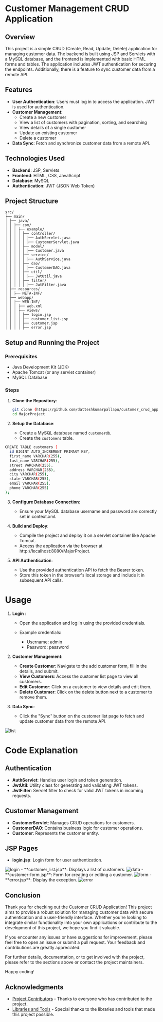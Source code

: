 # Customer Management CRUD Application

## Overview

This project is a simple CRUD (Create, Read, Update, Delete) application for managing customer data. The backend is built using JSP and Servlets with a MySQL database, and the frontend is implemented with basic HTML forms and tables. The application includes JWT authentication for securing the endpoints. Additionally, there is a feature to sync customer data from a remote API.

## Features

- **User Authentication**: Users must log in to access the application. JWT is used for authentication.
- **Customer Management**:
  - Create a new customer
  - View a list of customers with pagination, sorting, and searching
  - View details of a single customer
  - Update an existing customer
  - Delete a customer
- **Data Sync**: Fetch and synchronize customer data from a remote API.

## Technologies Used

- **Backend**: JSP, Servlets
- **Frontend**: HTML, CSS, JavaScript
- **Database**: MySQL
- **Authentication**: JWT (JSON Web Token)

## Project Structure



```plaintext
src/
├── main/
│ ├── java/
│ │ ├── com/
│ │ │ ├── example/
│ │ │ │ ├── controller/
│ │ │ │ │ ├── AuthServlet.java
│ │ │ │ │ ├── CustomerServlet.java
│ │ │ │ ├── model/
│ │ │ │ │ ├── Customer.java
│ │ │ │ ├── service/
│ │ │ │ │ ├── AuthService.java
│ │ │ │ ├── dao/
│ │ │ │ │ ├── CustomerDAO.java
│ │ │ │ ├── util/
│ │ │ │ │ ├── JwtUtil.java
│ │ │ │ ├── filter/
│ │ │ │ │ ├── JwtFilter.java
│ ├── resources/
│ │ ├── META-INF/
│ ├── webapp/
│ │ ├── WEB-INF/
│ │ │ ├── web.xml
│ │ │ ├── views/
│ │ │ │ ├── login.jsp
│ │ │ │ ├── customer_list.jsp
│ │ │ │ ├── customer.jsp
│ │ │ │ ├── error.jsp

```
## Setup and Running the Project

### Prerequisites

- Java Development Kit (JDK)
- Apache Tomcat (or any servlet container)
- MySQL Database

### Steps

1. **Clone the Repository**:
   ```sh
   git clone (https://github.com/datteshkumarpallapu/customer_crud_app.git)
   cd MajorProject


2. **Setup the Database**:

   - Create a MySQL database named `customerdb`.
   - Create the `customers` table.

  ```sh 
  CREATE TABLE customers (
    id BIGINT AUTO_INCREMENT PRIMARY KEY,
    first_name VARCHAR(255),
    last_name VARCHAR(255),
    street VARCHAR(255),
    address VARCHAR(255),
    city VARCHAR(255),
    state VARCHAR(255),
    email VARCHAR(255),
    phone VARCHAR(255)
);
```
3. **Configure Database Connection**:

   -   Ensure your MySQL database username and password are correctly set in context.xml.
4. **Build and Deploy**:

   - Compile the project and deploy it on a servlet container like Apache Tomcat.
   - Access the application via the browser at http://localhost:8080/MajorProject.
5. **API Authentication**:

   - Use the provided authentication API to fetch the Bearer token.
   - Store this token in the browser's local storage and include it in subsequent API calls.

# Usage

1. **Login** :

   - Open the application and log in using the provided credentials.
   - Example credentials:

     -  Username: admin
     - Password: password




2. **Customer Management**:

   - **Create Customer**: Navigate to the add customer form, fill in the details, and submit.
   - **View Customers**: Access the customer list page to view all customers.
   - **Edit Customer**: Click on a customer to view details and edit them.
   - **Delete Customer**: Click on the delete button next to a customer to remove them.
3. **Data Sync**:

   - Click the "Sync" button on the customer list page to fetch and update customer data from the remote API.


<img src="/images/list.png" alt="list">

# Code Explanation
## Authentication
- **AuthServlet**: Handles user login and token generation.
- **JwtUtil**: Utility class for generating and validating JWT tokens.
- **JwtFilter**: Servlet filter to check for valid JWT tokens in incoming requests.
## Customer Management
- **CustomerServlet**: Manages CRUD operations for customers.
- **CustomerDAO**: Contains business logic for customer operations.
- **Customer**: Represents the customer entity.
## JSP Pages
- **login.jsp**: Login form for user authentication.

<img src="/images/login.png" alt="login">
- **customer_list.jsp**: Displays a list of customers.

<img src="/images/data.png" alt="data">
- **customer-form.jsp**: Form for creating or editing a customer.


<img src="/images/form.png" alt="form">
- **error.jsp**: Display the exception.


<img src="/images/error.png" alt="error">

## Conclusion

Thank you for checking out the Customer CRUD Application! This project aims to provide a robust solution for managing customer data with secure authentication and a user-friendly interface. Whether you're looking to integrate similar functionality into your own applications or contribute to the development of this project, we hope you find it valuable.

If you encounter any issues or have suggestions for improvement, please feel free to open an issue or submit a pull request. Your feedback and contributions are greatly appreciated.

For further details, documentation, or to get involved with the project, please refer to the sections above or contact the project maintainers.

Happy coding!

## Acknowledgments

- [Project Contributors](#contribution) - Thanks to everyone who has contributed to the project.
- [Libraries and Tools](#prerequisites) - Special thanks to the libraries and tools that made this project possible.



[def]: https://gist.github.com/user-attachments/assets/87572e31-3e6a-4398-ba07-9387a31890eb
